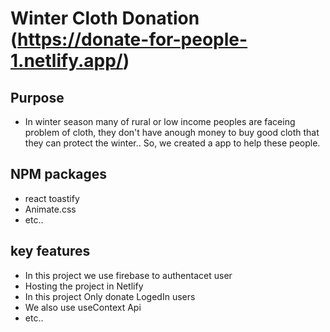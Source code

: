 # Winter Cloth Donation (https://donate-for-people-1.netlify.app/)
 
## Purpose 
- In winter season many of rural or low income peoples are faceing problem of cloth, they don't have anough money to buy good cloth that they can protect the winter.. So, we created a app to help these people.

##  NPM packages

- react toastify
- Animate.css
- etc..

## key features
- In this project we use firebase to authentacet user
- Hosting the project in Netlify
- In this project Only donate LogedIn users
- We also use useContext Api
- etc..
